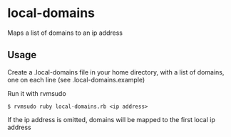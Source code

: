 # local-domains

Maps a list of domains to an ip address

## Usage

Create a .local-domains file in your home directory, with a list of
domains, one on each line (see .local-domains.example)

Run it with rvmsudo

    $ rvmsudo ruby local-domains.rb <ip address>

If the ip address is omitted, domains will be mapped to the first local ip
address
